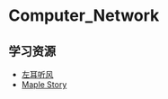 # Computer_Network

## 学习资源
- [左耳听风](https://coolshell.cn/articles/11564.html)
- [Maple Story](https://jiangren.work/categories/%E8%AE%A1%E7%AE%97%E6%9C%BA%E7%BD%91%E7%BB%9C/)
